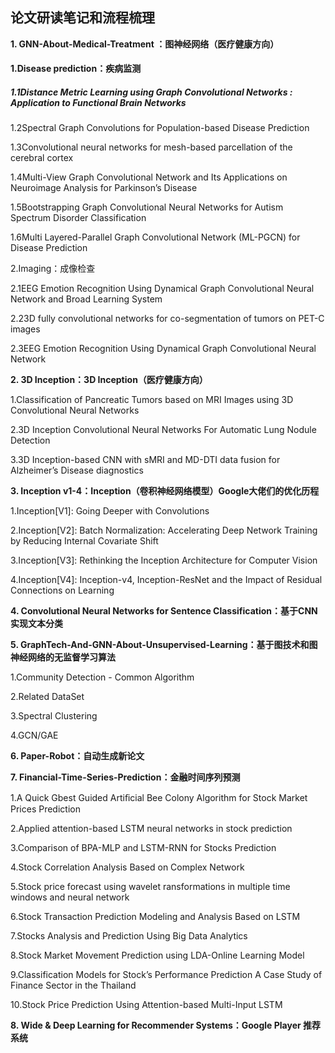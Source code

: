 ## 论文研读笔记和流程梳理

**1. GNN-About-Medical-Treatment ：图神经网络（医疗健康方向）**

#### 1.Disease prediction：疾病监测

##### 1.1Distance Metric Learning using Graph Convolutional Networks : Application to Functional Brain Networks

1.2Spectral Graph Convolutions for Population-based Disease Prediction

1.3Convolutional neural networks for mesh-based parcellation of the cerebral cortex

1.4Multi-View Graph Convolutional Network and Its Applications on Neuroimage Analysis for Parkinson’s Disease

1.5Bootstrapping Graph Convolutional Neural Networks for Autism Spectrum Disorder Classification

1.6Multi Layered-Parallel Graph Convolutional Network (ML-PGCN) for Disease Prediction


2.Imaging：成像检查

2.1EEG Emotion Recognition Using Dynamical Graph Convolutional Neural Network and Broad Learning System

2.23D fully convolutional networks for co-segmentation of tumors on PET-C images

2.3EEG Emotion Recognition Using Dynamical Graph Convolutional Neural Network

**2. 3D Inception：3D Inception（医疗健康方向）**

1.Classification of Pancreatic Tumors based on MRI Images using 3D Convolutional Neural Networks

2.3D Inception Convolutional Neural Networks For Automatic Lung Nodule Detection

3.3D Inception-based CNN with sMRI and MD-DTI data fusion for Alzheimer’s Disease diagnostics

**3. Inception v1-4：Inception（卷积神经网络模型）Google大佬们的优化历程**

1.Inception[V1]: Going Deeper with Convolutions

2.Inception[V2]: Batch Normalization: Accelerating Deep Network Training by Reducing Internal Covariate Shift

3.Inception[V3]: Rethinking the Inception Architecture for Computer Vision

4.Inception[V4]: Inception-v4, Inception-ResNet and the Impact of Residual Connections on Learning

**4. Convolutional Neural Networks for Sentence Classification：基于CNN实现文本分类**


**5. GraphTech-And-GNN-About-Unsupervised-Learning：基于图技术和图神经网络的无监督学习算法**

1.Community Detection - Common Algorithm

2.Related DataSet

3.Spectral Clustering

4.GCN/GAE

**6. Paper-Robot：自动生成新论文**

**7. Financial-Time-Series-Prediction：金融时间序列预测**

1.A Quick Gbest Guided Artiﬁcial Bee Colony Algorithm for Stock Market Prices Prediction

2.Applied attention-based LSTM neural networks in stock prediction

3.Comparison of BPA-MLP and LSTM-RNN for Stocks Prediction

4.Stock Correlation Analysis Based on Complex Network

5.Stock price forecast using wavelet ransformations in multiple time windows and neural network

6.Stock Transaction Prediction Modeling and Analysis Based on LSTM

7.Stocks Analysis and Prediction Using Big Data Analytics

8.Stock Market Movement Prediction using LDA-Online Learning Model

9.Classification Models for Stock’s Performance Prediction A Case Study of Finance Sector in the Thailand

10.Stock Price Prediction Using Attention-based Multi-Input LSTM

**8. Wide & Deep Learning for Recommender Systems：Google Player 推荐系统**
